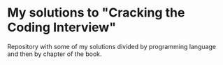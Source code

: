 # My solutions to "Cracking the Coding Interview"
Repository with some of my solutions divided by programming language and then by chapter of the book.
 
